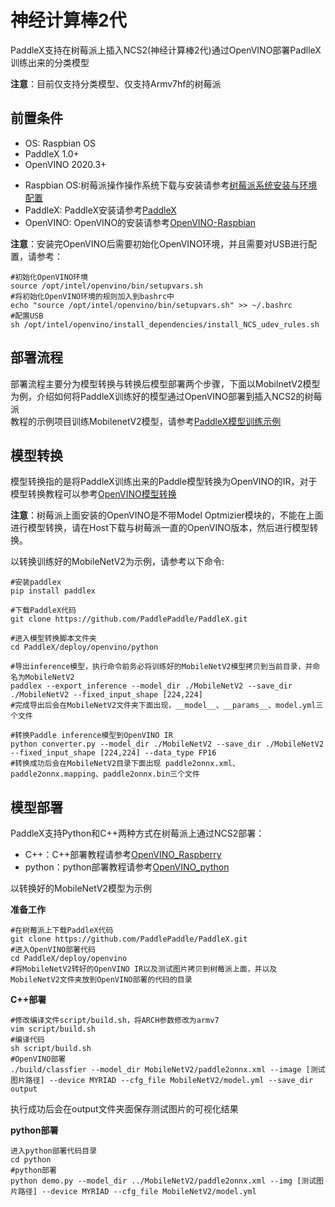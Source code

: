 # 神经计算棒2代  
PaddleX支持在树莓派上插入NCS2(神经计算棒2代)通过OpenVINO部署PadlleX训练出来的分类模型  

**注意**：目前仅支持分类模型、仅支持Armv7hf的树莓派  

## 前置条件  
* OS: Raspbian OS 
* PaddleX 1.0+
* OpenVINO 2020.3+  

- Raspbian OS:树莓派操作操作系统下载与安装请参考[树莓派系统安装与环境配置](./Raspberry.md#硬件环境配置)  
- PaddleX: PaddleX安装请参考[PaddleX](https://paddlex.readthedocs.io/zh_CN/develop/install.html)  
- OpenVINO: OpenVINO的安装请参考[OpenVINO-Raspbian](https://docs.openvinotoolkit.org/latest/openvino_docs_install_guides_installing_openvino_raspbian.html)  

**注意**：安装完OpenVINO后需要初始化OpenVINO环境，并且需要对USB进行配置，请参考：  
  
```
#初始化OpenVINO环境
source /opt/intel/openvino/bin/setupvars.sh
#将初始化OpenVINO环境的规则加入到bashrc中
echo "source /opt/intel/openvino/bin/setupvars.sh" >> ~/.bashrc
#配置USB
sh /opt/intel/openvino/install_dependencies/install_NCS_udev_rules.sh
```
  
## 部署流程  
  
部署流程主要分为模型转换与转换后模型部署两个步骤，下面以MobilnetV2模型为例，介绍如何将PaddleX训练好的模型通过OpenVINO部署到插入NCS2的树莓派  
教程的示例项目训练MobilenetV2模型，请参考[PaddleX模型训练示例](https://aistudio.baidu.com/aistudio/projectdetail/439860)  

## 模型转换
  
模型转换指的是将PaddleX训练出来的Paddle模型转换为OpenVINO的IR，对于模型转换教程可以参考[OpenVINO模型转换](../openvino/export_openvino_model.md)  

**注意**：树莓派上面安装的OpenVINO是不带Model Optmizier模块的，不能在上面进行模型转换，请在Host下载与树莓派一直的OpenVINO版本，然后进行模型转换。  

以转换训练好的MobileNetV2为示例，请参考以下命令:
```
#安装paddlex
pip install paddlex

#下载PaddleX代码
git clone https://github.com/PaddlePaddle/PaddleX.git

#进入模型转换脚本文件夹
cd PaddleX/deploy/openvino/python

#导出inference模型，执行命令前务必将训练好的MobileNetV2模型拷贝到当前目录，并命名为MobileNetV2
paddlex --export_inference --model_dir ./MobileNetV2 --save_dir ./MobileNetV2 --fixed_input_shape [224,224]
#完成导出后会在MobileNetV2文件夹下面出现，__model__、__params__、model.yml三个文件

#转换Paddle inference模型到OpenVINO IR
python converter.py --model_dir ./MobileNetV2 --save_dir ./MobileNetV2 --fixed_input_shape [224,224] --data_type FP16
#转换成功后会在MobileNetV2目录下面出现 paddle2onnx.xml、paddle2onnx.mapping、paddle2onnx.bin三个文件
```

## 模型部署

PaddleX支持Python和C++两种方式在树莓派上通过NCS2部署：  
- C++：C++部署教程请参考[OpenVINO_Raspberry](../openvino/linux.md)
- python：python部署教程请参考[OpenVINO_python](../openvino/python.md)  

以转换好的MobileNetV2模型为示例  

**准备工作**
```
#在树莓派上下载PaddleX代码
git clone https://github.com/PaddlePaddle/PaddleX.git
#进入OpenVINO部署代码
cd PaddleX/deploy/openvino
#将MobileNetV2转好的OpenVINO IR以及测试图片拷贝到树莓派上面，并以及MobileNetV2文件夹放到OpenVINO部署的代码的目录
```
  
**C++部署**
```
#修改编译文件script/build.sh，将ARCH参数修改为armv7
vim script/build.sh
#编译代码
sh script/build.sh
#OpenVINO部署
./build/classfier --model_dir MobileNetV2/paddle2onnx.xml --image [测试图片路径] --device MYRIAD --cfg_file MobileNetV2/model.yml --save_dir output
```
执行成功后会在output文件夹面保存测试图片的可视化结果  

**python部署**
```
进入python部署代码目录
cd python
#python部署
python demo.py --model_dir ../MobileNetV2/paddle2onnx.xml --img [测试图片路径] --device MYRIAD --cfg_file MobileNetV2/model.yml
```
